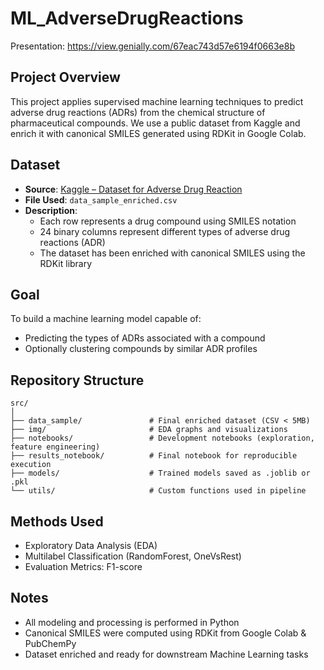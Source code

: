 
# ML_AdverseDrugReactions

Presentation: https://view.genially.com/67eac743d57e6194f0663e8b 
## Project Overview

This project applies supervised machine learning techniques to predict adverse drug reactions (ADRs) from the chemical structure of pharmaceutical compounds. We use a public dataset from Kaggle and enrich it with canonical SMILES generated using RDKit in Google Colab.

## Dataset

- **Source**: [Kaggle – Dataset for Adverse Drug Reaction](https://www.kaggle.com/datasets/qwertychuahn/dataset-for-adverse-drug-reaction?select=adr_dataset.csv)
- **File Used**: `data_sample_enriched.csv`
- **Description**:
    - Each row represents a drug compound using SMILES notation
    - 24 binary columns represent different types of adverse drug reactions (ADR)
    - The dataset has been enriched with canonical SMILES using the RDKit library

## Goal

To build a machine learning model capable of:
- Predicting the types of ADRs associated with a compound
- Optionally clustering compounds by similar ADR profiles

## Repository Structure

```
src/
│
├── data_sample/               # Final enriched dataset (CSV < 5MB)
├── img/                       # EDA graphs and visualizations
├── notebooks/                 # Development notebooks (exploration, feature engineering)
├── results_notebook/          # Final notebook for reproducible execution
├── models/                    # Trained models saved as .joblib or .pkl
└── utils/                     # Custom functions used in pipeline
```

## Methods Used

- Exploratory Data Analysis (EDA)
- Multilabel Classification (RandomForest, OneVsRest)
- Evaluation Metrics: F1-score

## Notes

- All modeling and processing is performed in Python
- Canonical SMILES were computed using RDKit from Google Colab & PubChemPy
- Dataset enriched and ready for downstream Machine Learning tasks
